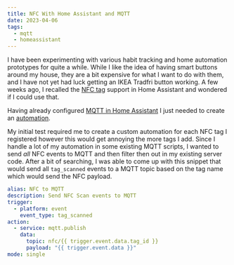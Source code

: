 ```yaml
---
title: NFC With Home Assistant and MQTT
date: 2023-04-06
tags:
  - mqtt
  - homeassistant
---
```


I have been experimenting with various habit tracking and home automation prototypes for quite a while.
While I like the idea of having smart buttons around my house, they are a bit expensive for what I want to do with them, and I have not yet had luck getting an IKEA Tradfri button working.
A few weeks ago, I recalled the [NFC tag](https://www.home-assistant.io/integrations/tag/) support in Home Assistant and wondered if I could use that.

Having already configured [MQTT in Home Assistant](https://www.home-assistant.io/integrations/mqtt/) I just needed to create an [automation](https://my.home-assistant.io/redirect/automations/).

My initial test required me to create a custom automation for each NFC tag I registered however this would get annoying the more tags I add.
Since I handle a lot of my automation in some existing MQTT scripts, I wanted to send _all_ NFC events to MQTT and then filter then out in my existing server code.
After a bit of searching, I was able to come up with this snippet that would send all `tag_scanned` events to a MQTT topic based on the tag name which would send the NFC payload.

```yaml
alias: NFC to MQTT
description: Send NFC Scan events to MQTT
trigger:
  - platform: event
    event_type: tag_scanned
action:
  - service: mqtt.publish
    data:
      topic: nfc/{{ trigger.event.data.tag_id }}
      payload: "{{ trigger.event.data }}"
mode: single
```
